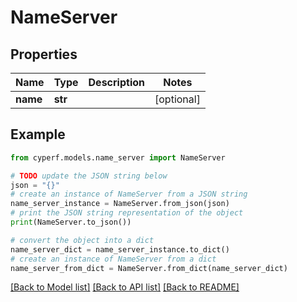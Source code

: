 # NameServer


## Properties

Name | Type | Description | Notes
------------ | ------------- | ------------- | -------------
**name** | **str** |  | [optional] 

## Example

```python
from cyperf.models.name_server import NameServer

# TODO update the JSON string below
json = "{}"
# create an instance of NameServer from a JSON string
name_server_instance = NameServer.from_json(json)
# print the JSON string representation of the object
print(NameServer.to_json())

# convert the object into a dict
name_server_dict = name_server_instance.to_dict()
# create an instance of NameServer from a dict
name_server_from_dict = NameServer.from_dict(name_server_dict)
```
[[Back to Model list]](../README.md#documentation-for-models) [[Back to API list]](../README.md#documentation-for-api-endpoints) [[Back to README]](../README.md)


